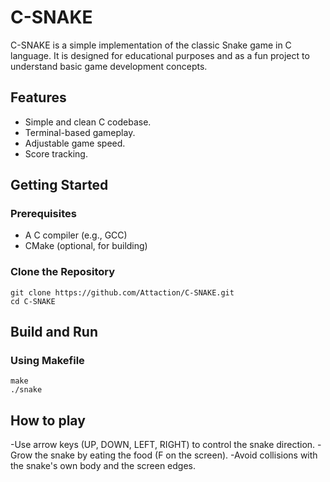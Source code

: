 # C-SNAKE

C-SNAKE is a simple implementation of the classic Snake game in C language. It is designed for educational purposes and as a fun project to understand basic game development concepts.

## Features

- Simple and clean C codebase.
- Terminal-based gameplay.
- Adjustable game speed.
- Score tracking.

## Getting Started

### Prerequisites

- A C compiler (e.g., GCC)
- CMake (optional, for building)

### Clone the Repository

```
git clone https://github.com/Attaction/C-SNAKE.git
cd C-SNAKE
```

## Build and Run

### Using Makefile

```
make
./snake
```

## How to play

-Use arrow keys (UP, DOWN, LEFT, RIGHT) to control the snake direction.
-Grow the snake by eating the food (F on the screen).
-Avoid collisions with the snake's own body and the screen edges.
